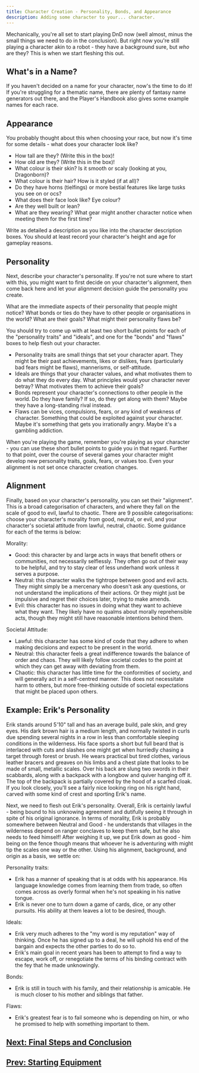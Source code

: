 ```yaml
---
title: Character Creation - Personality, Bonds, and Appearance
description: Adding some character to your... character.
---
```


Mechanically, you're all set to start playing DnD now (well almost, minus the small things we need to do in the conclusion).
But right now you're still playing a character akin to a robot - they have a background sure, but _who_ are they?
This is when we start fleshing this out.

## What's in a Name?

If you haven't decided on a name for your character, now's the time to do it!
If you're struggling for a thematic name, there are plenty of fantasy name generators out there, and the Player's Handbook also gives some example names for each race.

## Appearance

You probably thought about this when choosing your race, but now it's time for some details - what does your character look like?

- How tall are they? (Write this in the box)!
- How old are they? (Write this in the box)!
- What colour is their skin? Is it smooth or scaly (looking at you, Dragonborn)?
- What colour is their hair? How is it styled (if at all)?
- Do they have horns (tielfings) or more bestial features like large tusks you see on or ocs?
- What does their face look like? Eye colour?
- Are they well built or lean?
- What are they wearing? What gear might another character notice when meeting them for the first time?

Write as detailed a description as you like into the character description boxes.
You should at least record your character's height and age for gameplay reasons.

## Personality

Next, describe your character's personality.
If you're not sure where to start with this, you might want to first decide on your character's alignment, then come back here and let your alignment decision guide the personality you create.

What are the immediate aspects of their personality that people might notice?
What bonds or ties do they have to other people or organisations in the world?
What are their goals?
What might their personality flaws be?

You should try to come up with at least two short bullet points for each of the "personality traits" and "ideals", and one for the "bonds" and "flaws" boxes to help flesh out your character.

- Personality traits are small things that set your character apart. They might be their past achievements, likes or dislikes, fears (particularly bad fears might be flaws), mannerisms, or self-attitude.
- Ideals are things that your character values, and what motivates them to do what they do every day. What principles would your character never betray? What motivates them to achieve their goals?
- Bonds represent your character's connections to other people in the world. Do they have family? If so, do they get along with them? Maybe they have a long-standing rival instead.
- Flaws can be vices, compulsions, fears, or any kind of weakness of character. Something that could be exploited against your character. Maybe it's something that gets you irrationally angry. Maybe it's a gambling addiction.

When you're playing the game, remember you're playing as your character - you can use these short bullet points to guide you in that regard.
Further to that point, over the course of several games your character might develop new personality traits, goals, fears, or values too.
Even your alignment is not set once character creation changes.

## Alignment

Finally, based on your character's personality, you can set their "alignment".
This is a broad categorisation of characters, and where they fall on the scale of good to evil, lawful to chaotic.
There are 9 possible categorisations: choose your character's morality from good, neutral, or evil, and your character's societal attitude from lawful, neutral, chaotic.
Some guidance for each of the terms is below:

Morality:

- Good: this character by and large acts in ways that benefit others or communities, not necessarily selflessly. They often go out of their way to be helpful, and try to stay clear of less underhand work unless it serves a purpose.
- Neutral: this character walks the tightrope between good and evil acts. They might simply be a mercenary who doesn't ask any questions, or not understand the implications of their actions. Or they might just be impulsive and regret their choices later, trying to make amends.
- Evil: this character has no issues in doing what they want to achieve what they want. They likely have no qualms about morally reprehensible acts, though they might still have reasonable intentions behind them.

Societal Attitude:

- Lawful: this character has some kind of code that they adhere to when making decisions and expect to be present in the world.
- Neutral: this character feels a great indifference towards the balance of order and chaos. They will likely follow societal codes to the point at which they can get away with deviating from them.
- Chaotic: this character has little time for the conformities of society, and will generally act in a self-centred manner. This does not necessitate harm to others, but more free-thinking outside of societal expectations that might be placed upon others.

## Example: Erik's Personality

Erik stands around 5'10" tall and has an average build, pale skin, and grey eyes.
His dark brown hair is a medium length, and normally twisted in curls due spending several nights in a row in less than comfortable sleeping conditions in the wilderness.
His face sports a short but full beard that is interlaced with cuts and slashes one might get when hurriedly chasing a target through forest or brush.
He wears practical but tired clothes, various leather bracers and greaves on his limbs and a chest plate that looks to be made of small, metallic scales.
Over his back are slung two swords in their scabbards, along with a backpack with a longbow and quiver hanging off it.
The top of the backpack is partially covered by the hood of a scarfed cloak.
If you look closely, you'll see a fairly nice looking ring on his right hand, carved with some kind of crest and sporting Erik's name.

Next, we need to flesh out Erik's personality.
Overall, Erik is certainly lawful - being bound to his unknowing agreement and dutifully seeing it through in spite of his original ignorance.
In terms of morality, Erik is probably somewhere between Neutral and Good - he understands that villages in the wilderness depend on ranger conclaves to keep them safe, but he also needs to feed himself!
After weighing it up, we put Erik down as good - him being on the fence though means that whoever he is adventuring with might tip the scales one way or the other.
Using his alignment, background, and origin as a basis, we settle on:

Personality traits:

- Erik has a manner of speaking that is at odds with his appearance. His language knowledge comes from learning them from trade, so often comes across as overly formal when he's not speaking in his native tongue.
- Erik is never one to turn down a game of cards, dice, or any other pursuits. His ability at them leaves a lot to be desired, though.

Ideals:

- Erik very much adheres to the "my word is my reputation" way of thinking. Once he has signed up to a deal, he will uphold his end of the bargain and expects the other parties to do so to.
- Erik's main goal in recent years has been to attempt to find a way to escape, work off, or renegotiate the terms of his binding contract with the fey that he made unknowingly.

Bonds:

- Erik is still in touch with his family, and their relationship is amicable. He is much closer to his mother and siblings that father.

Flaws:

- Erik's greatest fear is to fail someone who is depending on him, or who he promised to help with something important to them.

## [Next: Final Steps and Conclusion](./conclusion.md)

## [Prev: Starting Equipment](./equipment.md)
